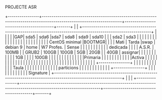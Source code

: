 PROJECTE ASR


+----------------+-----------------------------------------------------------------------------------------------------------------------+-----------------------------------------+-------+
|                |   +-----------------------------------------------------------------------------------------------------------------+ |                                         |       |
|                |GAP|    sda5                  |     sda6              |sda7 |    sda8            | sda9     |   sda10      |         | |           sda2                          | sda3  |
|                |   |                          |                       |     |                    |          |              |         | |                                         |       |
|                |   |                          |                       |     |                    |          |              |         | |           CentOS minimal                |BOOTMGR|
|                |   |    Mati                  |     Tarda             |swap |    debian 9        | home     |   W7 Profes. | Sense   | |                                         |       |
|                |   |                          |                       |     |                    | dedicada |              |         | |               A.S.R.                    | 100MB |
|             GRUB2  |    100GB                 |     100GB             | 5GB |    20GB            |          |    40GB      | assignar| |                                         |       |
|                |   |                          |                       |     |                    |  1GB     |              |         | |               100GB                     |       |
|                |   |                          |                       |     |                    |          |              |         | |                                         |Primaria
|                |   |                          |                       |     |                    |          |              |         | |                                         |Activa |
|                |   |                          |                       |     |                    |          |              |         | |                                         |       |
|                |   |                          |                       |     |                    |          |              |         | |                                         |       |
|                |   |                          |                       |     |                    |          |              |         | |                                         |       |
+----------------+   |                          |                       |     |                    |          |              |         | |                                         |       |
|    Taula       |   |                          |                       |     |                    |          |              |         | |                                         |       |
|    particions  |   |                          |                       |     |                    |          |              |         | |                                         |       |
+----------------+   |                          |                       |     |                    |          |              |         | |                                         |       |
|    Signature   |   +-----------------------------------------------------------------------------------------------------------------+ |                                         |       |
+----------------+-----------------------------------------------------------------------------------------------------------------------+-----------------------------------------+-------+
